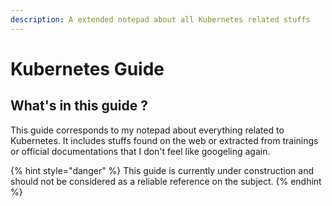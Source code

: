 ```yaml
---
description: A extended notepad about all Kubernetes related stuffs
---
```


# Kubernetes Guide

## What's in this guide ?

This guide corresponds to my notepad about everything related to Kubernetes. It includes stuffs found on the web or extracted from trainings or official documentations that I don't feel like googeling again.

{% hint style="danger" %}
This guide is currently under construction and should not be considered as a reliable reference on the subject.
{% endhint %}



